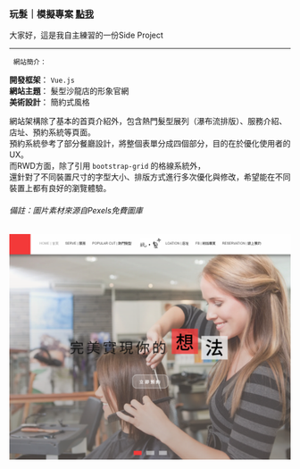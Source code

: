 ### 玩髮｜模擬專案 [點我](https://yuntaolin.github.io/play-hair/dist/index.html#/)
大家好，這是我自主練習的一份Side Project  
***
     網站簡介：
 
**開發框架**： 
`Vue.js`        
**網站主題**：
髮型沙龍店的形象官網  
**美術設計**：
簡約式風格      

網站架構除了基本的首頁介紹外，包含熱門髮型展列（瀑布流排版）、服務介紹、店址、預約系統等頁面。  
預約系統參考了部分餐廳設計，將整個表單分成四個部分，目的在於優化使用者的UX。   
而RWD方面，除了引用 `bootstrap-grid` 的格線系統外，   
還針對了不同裝置尺寸的字型大小、排版方式進行多次優化與修改，希望能在不同裝置上都有良好的瀏覽體驗。  
    
      
###### 備註：圖片素材來源自Pexels免費圖庫
![Alt text](https://github.com/YunTaoLin/play-hair/blob/master/Screenshots/%E6%93%B7%E5%8F%96.PNG)

